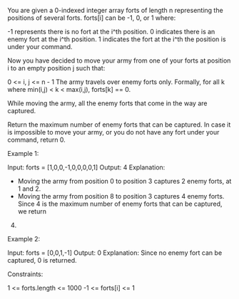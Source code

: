 You are given a 0-indexed integer array forts of length n representing the
positions of several forts. forts[i] can be -1, 0, or 1 where:


-1 represents there is no fort at the i^th position.
0 indicates there is an enemy fort at the i^th position.
1 indicates the fort at the i^th the position is under your command.


Now you have decided to move your army from one of your forts at position i
to an empty position j such that:


0 <= i, j <= n - 1
The army travels over enemy forts only. Formally, for all k where min(i,j) <
k < max(i,j), forts[k] == 0.


While moving the army, all the enemy forts that come in the way are
captured.

Return the maximum number of enemy forts that can be captured. In case it is
impossible to move your army, or you do not have any fort under your command,
return 0.


Example 1:


Input: forts = [1,0,0,-1,0,0,0,0,1]
Output: 4
Explanation:
- Moving the army from position 0 to position 3 captures 2 enemy forts, at 1
and 2.
- Moving the army from position 8 to position 3 captures 4 enemy forts.
Since 4 is the maximum number of enemy forts that can be captured, we return
4.


Example 2:


Input: forts = [0,0,1,-1]
Output: 0
Explanation: Since no enemy fort can be captured, 0 is returned.



Constraints:


1 <= forts.length <= 1000
-1 <= forts[i] <= 1





